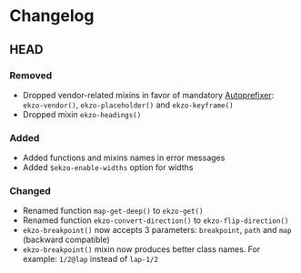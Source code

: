 # Changelog

## HEAD
### Removed
- Dropped vendor-related mixins in favor of mandatory [Autoprefixer](https://github.com/postcss/autoprefixer): `ekzo-vendor()`, `ekzo-placeholder()` and `ekzo-keyframe()`
- Dropped mixin `ekzo-headings()`
### Added
- Added functions and mixins names in error messages
- Added `$ekzo-enable-widths` option for widths
### Changed
- Renamed function `map-get-deep()` to `ekzo-get()`
- Renamed function `ekzo-convert-direction()` to `ekzo-flip-direction()`
- `ekzo-breakpoint()` now accepts 3 parameters: `breakpoint`, `path` and `map` (backward compatible)
- `ekzo-breakpoint()` mixin now produces better class names. For example: `1/2@lap` instead of `lap-1/2`
